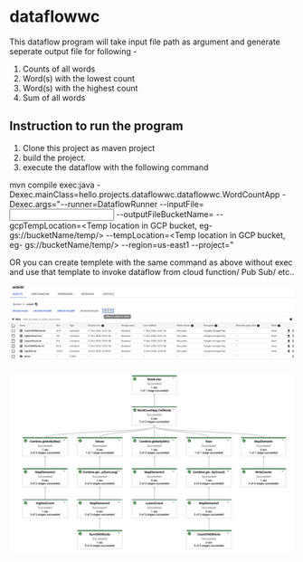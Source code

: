 # dataflowwc

This dataflow program will take input file path as argument and generate seperate output file for following -

1. Counts of all words
2. Word(s) with the lowest count
3. Word(s) with the highest count
4. Sum of all words

## Instruction to run the program
1. Clone this project as maven project
2. build the project.
3. execute the dataflow with the following command

mvn compile exec:java -Dexec.mainClass=hello.projects.dataflowwc.dataflowwc.WordCountApp -Dexec.args="--runner=DataflowRunner --inputFile=<Input file complete path in gcp bucket>  --outputFileBucketName=<GCP bucket for output file> --gcpTempLocation=<Temp location in GCP bucket, eg- gs://bucketName/temp/> --tempLocation=<Temp location in GCP bucket, eg- gs://bucketName/temp/> --region=us-east1 --project=<ProjectId>"

OR you can create templete with the same command as above without exec and use that template to invoke dataflow from cloud function/ Pub Sub/ etc..

![Alt text](storage.png?raw=true "Seperate files created in storage")

![Alt text](dataflow.png?raw=true "dataflow job will looks like this")

